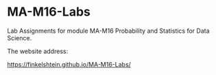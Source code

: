# MA-M16-Labs
Lab Assignments for module MA-M16 Probability and Statistics for Data Science.

The website address:

https://finkelshtein.github.io/MA-M16-Labs/


